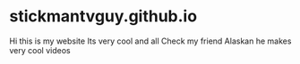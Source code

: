 # stickmantvguy.github.io
Hi this is my website
Its very cool and all
Check my friend Alaskan he makes very cool videos
